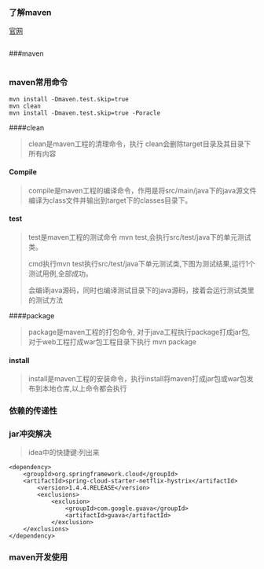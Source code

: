 ### 了解maven

[官网](maven.apache.org)



```

```

###maven

```

```

### maven常用命令

```
mvn install -Dmaven.test.skip=true
mvn clean
mvn install -Dmaven.test.skip=true -Poracle
```



####clean

>clean是maven工程的清理命令，执行 clean会删除target目录及其目录下所有内容

#### Compile

>compile是maven工程的编译命令，作用是将src/main/java下的java源文件编译为class文件并输出到target下的classes目录下。

#### test

>test是maven工程的测试命令 mvn test,会执行src/test/java下的单元测试类。
>
>cmd执行mvn test执行src/test/java下单元测试类,下图为测试结果,运行1个测试用例,全部成功。
>
>会编译java源码，同时也编译测试目录下的java源码，接着会运行测试类里的测试方法

####package

> package是maven工程的打包命令, 对于java工程执行package打成jar包,对于web工程打成war包工程目录下执行 mvn package

#### install

>install是maven工程的安装命令，执行install将maven打成jar包或war包发布到本地仓库,以上命令都会执行



### 依赖的传递性

#### 

### jar冲突解决

> idea中的快捷键:列出来

```
<dependency>
    <groupId>org.springframework.cloud</groupId>
    <artifactId>spring-cloud-starter-netflix-hystrix</artifactId>
        <version>1.4.4.RELEASE</version>
        <exclusions>
            <exclusion>
                <groupId>com.google.guava</groupId>
                <artifactId>guava</artifactId>
            </exclusion>
    </exclusions>
</dependency>
```

### maven开发使用

```

```

